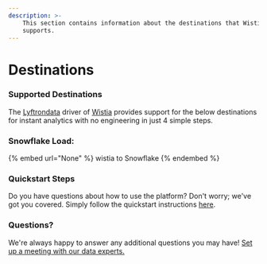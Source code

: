 ```yaml
---
description: >-
    This section contains information about the destinations that Wistia
    supports.
---
```


# Destinations

### Supported Destinations

The [Lyftrondata](https://www.lyftrondata.com/) driver of [Wistia](None) provides support for the below destinations for instant analytics with no engineering in just 4 simple steps.

### Snowflake Load:

{% embed url="None" %}
wistia to Snowflake
{% endembed %}

### Quickstart Steps

Do you have questions about how to use the platform? Don't worry; we've got you covered. Simply follow the quickstart instructions [here](README.md).

### Questions? <a href="#questions" id="questions"></a>

We're always happy to answer any additional questions you may have! [Set up a meeting with our data experts.](https://www.lyftrondata.com/book-a-meeting/)
